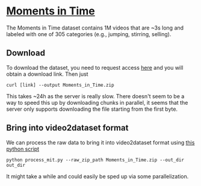 # [Moments in Time](http://moments.csail.mit.edu)

The Moments in Time dataset contains 1M videos that are ~3s long and labeled with one of 305 categories (e.g., jumping, stirring, selling).

## Download
To download the dataset, you need to request access [here](https://docs.google.com/forms/d/e/1FAIpQLSc0rovlbTCDqJyuJXKLHWtpIX6fiuc1jlAnhT68p86D9NCF9g/viewform) and you will obtain a download link. Then just 
```
curl [link] --output Moments_in_Time.zip
```
This takes ~24h as the server is really slow. There doesn't seem to be a way to speed this up by downloading chunks in parallel, it seems that the server only supports downloading the file starting from the first byte.

## Bring into video2dataset format
We can process the raw data to bring it into video2dataset format using [this python script](../utils/process_mit.py)
```
python process_mit.py --raw_zip_path Moments_in_Time.zip --out_dir out_dir
```

It might take a while and could easily be sped up via some parallelization.
